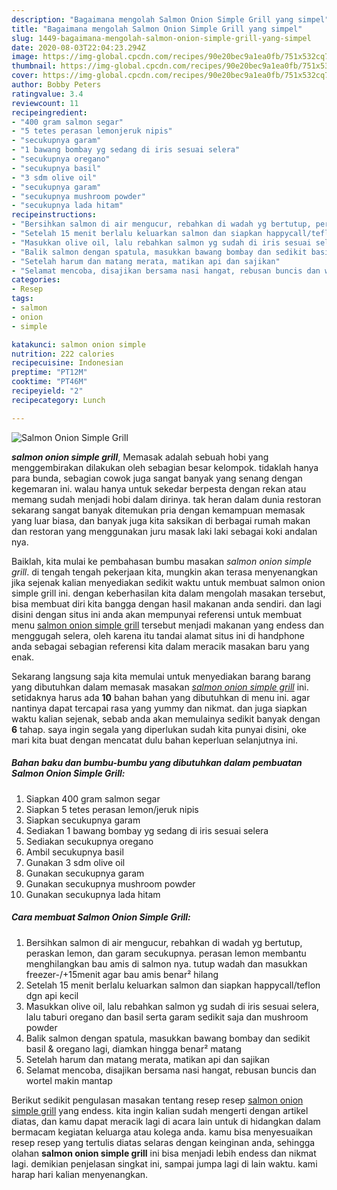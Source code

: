 ```yaml
---
description: "Bagaimana mengolah Salmon Onion Simple Grill yang simpel"
title: "Bagaimana mengolah Salmon Onion Simple Grill yang simpel"
slug: 1449-bagaimana-mengolah-salmon-onion-simple-grill-yang-simpel
date: 2020-08-03T22:04:23.294Z
image: https://img-global.cpcdn.com/recipes/90e20bec9a1ea0fb/751x532cq70/salmon-onion-simple-grill-foto-resep-utama.jpg
thumbnail: https://img-global.cpcdn.com/recipes/90e20bec9a1ea0fb/751x532cq70/salmon-onion-simple-grill-foto-resep-utama.jpg
cover: https://img-global.cpcdn.com/recipes/90e20bec9a1ea0fb/751x532cq70/salmon-onion-simple-grill-foto-resep-utama.jpg
author: Bobby Peters
ratingvalue: 3.4
reviewcount: 11
recipeingredient:
- "400 gram salmon segar"
- "5 tetes perasan lemonjeruk nipis"
- "secukupnya garam"
- "1 bawang bombay yg sedang di iris sesuai selera"
- "secukupnya oregano"
- "secukupnya basil"
- "3 sdm olive oil"
- "secukupnya garam"
- "secukupnya mushroom powder"
- "secukupnya lada hitam"
recipeinstructions:
- "Bersihkan salmon di air mengucur, rebahkan di wadah yg bertutup, peraskan lemon, dan garam secukupnya. perasan lemon membantu menghilangkan bau amis di salmon nya. tutup wadah dan masukkan freezer-/+15menit agar bau amis benar² hilang"
- "Setelah 15 menit berlalu keluarkan salmon dan siapkan happycall/teflon dgn api kecil"
- "Masukkan olive oil, lalu rebahkan salmon yg sudah di iris sesuai selera, lalu taburi oregano dan basil serta garam sedikit saja dan mushroom powder"
- "Balik salmon dengan spatula, masukkan bawang bombay dan sedikit basil &amp; oregano lagi, diamkan hingga benar² matang"
- "Setelah harum dan matang merata, matikan api dan sajikan"
- "Selamat mencoba, disajikan bersama nasi hangat, rebusan buncis dan wortel makin mantap"
categories:
- Resep
tags:
- salmon
- onion
- simple

katakunci: salmon onion simple 
nutrition: 222 calories
recipecuisine: Indonesian
preptime: "PT12M"
cooktime: "PT46M"
recipeyield: "2"
recipecategory: Lunch

---
```



![Salmon Onion Simple Grill](https://img-global.cpcdn.com/recipes/90e20bec9a1ea0fb/751x532cq70/salmon-onion-simple-grill-foto-resep-utama.jpg)

<b><i>salmon onion simple grill</i></b>, Memasak adalah sebuah hobi yang menggembirakan dilakukan oleh sebagian besar kelompok. tidaklah hanya para bunda, sebagian cowok juga sangat banyak yang senang dengan kegemaran ini. walau hanya untuk sekedar berpesta dengan rekan atau memang sudah menjadi hobi dalam dirinya. tak heran dalam dunia restoran sekarang sangat banyak ditemukan pria dengan kemampuan memasak yang luar biasa, dan banyak juga kita saksikan di berbagai rumah makan dan restoran yang menggunakan juru masak laki laki sebagai koki andalan nya.



Baiklah, kita mulai ke pembahasan bumbu masakan <i>salmon onion simple grill</i>. di tengah tengah pekerjaan kita, mungkin akan terasa menyenangkan jika sejenak kalian menyediakan sedikit waktu untuk membuat salmon onion simple grill ini. dengan keberhasilan kita dalam mengolah masakan tersebut, bisa membuat diri kita bangga dengan hasil makanan anda sendiri. dan lagi disini dengan situs ini anda akan mempunyai referensi untuk membuat menu <u>salmon onion simple grill</u> tersebut menjadi makanan yang endess dan menggugah selera, oleh karena itu tandai alamat situs ini di handphone anda sebagai sebagian referensi kita dalam meracik masakan baru yang enak.


Sekarang langsung saja kita memulai untuk menyediakan barang barang yang dibutuhkan dalam memasak masakan <u><i>salmon onion simple grill</i></u> ini. setidaknya harus ada <b>10</b> bahan bahan yang dibutuhkan di menu ini. agar nantinya dapat tercapai rasa yang yummy dan nikmat. dan juga siapkan waktu kalian sejenak, sebab anda akan memulainya sedikit banyak dengan <b>6</b> tahap. saya ingin segala yang diperlukan sudah kita punyai disini, oke mari kita buat dengan mencatat dulu bahan keperluan selanjutnya ini.

<!--inarticleads1-->

##### Bahan baku dan bumbu-bumbu yang dibutuhkan dalam pembuatan Salmon Onion Simple Grill:

1. Siapkan 400 gram salmon segar
1. Siapkan 5 tetes perasan lemon/jeruk nipis
1. Siapkan secukupnya garam
1. Sediakan 1 bawang bombay yg sedang di iris sesuai selera
1. Sediakan secukupnya oregano
1. Ambil secukupnya basil
1. Gunakan 3 sdm olive oil
1. Gunakan secukupnya garam
1. Gunakan secukupnya mushroom powder
1. Gunakan secukupnya lada hitam




<!--inarticleads2-->

##### Cara membuat Salmon Onion Simple Grill:

1. Bersihkan salmon di air mengucur, rebahkan di wadah yg bertutup, peraskan lemon, dan garam secukupnya. perasan lemon membantu menghilangkan bau amis di salmon nya. tutup wadah dan masukkan freezer-/+15menit agar bau amis benar² hilang
1. Setelah 15 menit berlalu keluarkan salmon dan siapkan happycall/teflon dgn api kecil
1. Masukkan olive oil, lalu rebahkan salmon yg sudah di iris sesuai selera, lalu taburi oregano dan basil serta garam sedikit saja dan mushroom powder
1. Balik salmon dengan spatula, masukkan bawang bombay dan sedikit basil &amp; oregano lagi, diamkan hingga benar² matang
1. Setelah harum dan matang merata, matikan api dan sajikan
1. Selamat mencoba, disajikan bersama nasi hangat, rebusan buncis dan wortel makin mantap




Berikut sedikit pengulasan masakan tentang resep resep <u>salmon onion simple grill</u> yang endess. kita ingin kalian sudah mengerti dengan artikel diatas, dan kamu dapat meracik lagi di acara lain untuk di hidangkan dalam bermacam kegiatan keluarga atau kolega anda. kamu bisa menyesuaikan resep resep yang tertulis diatas selaras dengan keinginan anda, sehingga olahan <b>salmon onion simple grill</b> ini bisa menjadi lebih endess dan nikmat lagi. demikian penjelasan singkat ini, sampai jumpa lagi di lain waktu. kami harap hari kalian menyenangkan.
